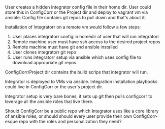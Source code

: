 User creates a hidden integrator config file in their home dir.
User could store this in ConfigCorr or the Project dir and deploy to vagrant vm via ansible.
Config file contains git repos to pull down and that's about it.

Installation of Integratorr on a remote vm would follow a few steps:
1. User places integratorr config in homedir of user that will run integratorr
2. Remote machine user must have ssh access to the desired project repos
3. Remote machine must have git and ansible installed
2. User clones integratorr git repo
3. User runs integratorr setup via ansible which uses config file to download appropriate git repos

ConfigCorr/Project dir contains the build scrips that integrator will run.

Integrator is deployed to VMs via ansible. Integration installation playbooks could live in ConfigCorr or the user's project dir.

Integrator setup is very bare bones, it sets up git then pulls configcorr to leverage all the ansible roles that live there.

Should ConfigCorr be a public repo which Integrator uses like a core library of ansible roles,
or should should every user provide their own ConfigCorr-esque repo with the roles and personalization they need?
